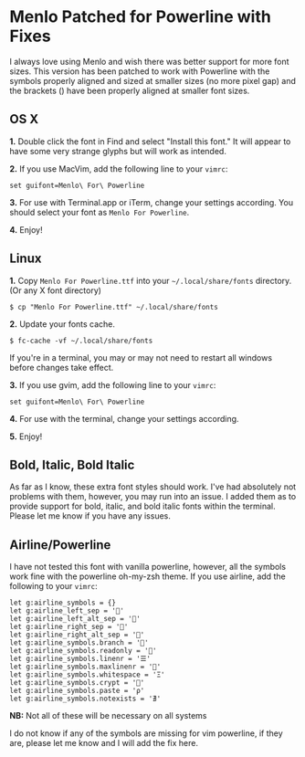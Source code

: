 Menlo Patched for Powerline with Fixes
======================================

I always love using Menlo and wish there was better support for more font sizes. This version has been patched to work with Powerline with the symbols properly aligned and sized at smaller sizes (no more pixel gap) and the brackets () have been properly aligned at smaller font sizes.

OS X
-----

**1.** Double click the font in Find and select "Install this font." It will appear to have some very strange glyphs but will work as intended. 

**2.** If you use MacVim, add the following line to your `vimrc`:

```
set guifont=Menlo\ For\ Powerline
```

**3.** For use with Terminal.app or iTerm, change your settings according. You should select your font as `Menlo For Powerline`.

**4.** Enjoy!

Linux
-----

**1.** Copy `Menlo For Powerline.ttf` into your `~/.local/share/fonts` directory. (Or any X font directory)
```
$ cp "Menlo For Powerline.ttf" ~/.local/share/fonts
```

**2.** Update your fonts cache.
```
$ fc-cache -vf ~/.local/share/fonts
```
If you're in a terminal, you may or may not need to restart all windows before changes take effect.

**3.** If you use gvim, add the following line to your `vimrc`:

``` .vimrc
set guifont=Menlo\ For\ Powerline
```
**4.** For use with the terminal, change your settings according.

**5.** Enjoy!


Bold, Italic, Bold Italic
-------------------------

As far as I know, these extra font styles should work. I've had absolutely not problems with them, however, you may run into an issue. I added them as to provide support for bold, italic, and bold italic fonts within the terminal. Please let me know if you have any issues.


Airline/Powerline
------------------------
I have not tested this font with vanilla powerline, however, all the symbols work fine with the powerline oh-my-zsh theme.
If you use airline, add the following to your `vimrc`:

``` .vimrc
let g:airline_symbols = {}
let g:airline_left_sep = ''
let g:airline_left_alt_sep = ''
let g:airline_right_sep = ''
let g:airline_right_alt_sep = ''
let g:airline_symbols.branch = ''
let g:airline_symbols.readonly = ''
let g:airline_symbols.linenr = '☰'
let g:airline_symbols.maxlinenr = ''
let g:airline_symbols.whitespace = 'Ξ'
let g:airline_symbols.crypt = ''
let g:airline_symbols.paste = 'ρ'
let g:airline_symbols.notexists = '∄'
```
**NB:** Not all of these will be necessary on all systems

I do not know if any of the symbols are missing for vim powerline, if they are, please let me know and I will add the fix here.
